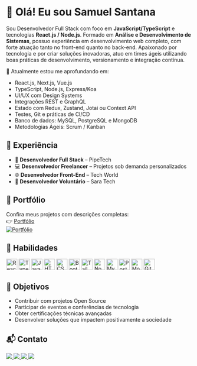 # 👋 Olá! Eu sou Samuel Santana

Sou Desenvolvedor Full Stack com foco em **JavaScript/TypeScript** e tecnologias **React.js / Node.js**. Formado em **Análise e Desenvolvimento de Sistemas**, possuo experiência em desenvolvimento web completo, com forte atuação tanto no front-end quanto no back-end. Apaixonado por tecnologia e por criar soluções inovadoras, atuo em times ágeis utilizando boas práticas de desenvolvimento, versionamento e integração contínua.

🎯 Atualmente estou me aprofundando em:
- React.js, Next.js, Vue.js
- TypeScript, Node.js, Express/Koa
- UI/UX com Design Systems
- Integrações REST e GraphQL
- Estado com Redux, Zustand, Jotai ou Context API
- Testes, Git e práticas de CI/CD
- Banco de dados: MySQL, PostgreSQL e MongoDB
- Metodologias Ágeis: Scrum / Kanban

## 💼 Experiência

- 🏢 **Desenvolvedor Full Stack** – PipeTech  
- 💻 **Desenvolvedor Freelancer** – Projetos sob demanda personalizados  
- 🌐 **Desenvolvedor Front-End** – Tech World  
- 🤝 **Desenvolvedor Voluntário** – Sara Tech  

## 🚀 Portfólio

Confira meus projetos com descrições completas:  
👉 [Portfólio](https://samuelsantana-dev.github.io/portifolio_react/)  
[![Portfólio](https://img.icons8.com/material-sharp/256/portfolio.png)](https://samuelsantana-dev.github.io/portifolio_react/)

## 🔧 Habilidades

<div style="display: inline_block">
  <img alt="React" height="30" src="https://cdn.jsdelivr.net/gh/devicons/devicon/icons/react/react-original.svg" />
  <img alt="TypeScript" height="30" src="https://cdn.jsdelivr.net/gh/devicons/devicon/icons/typescript/typescript-original.svg" />
  <img alt="JavaScript" height="30" src="https://cdn.jsdelivr.net/gh/devicons/devicon/icons/javascript/javascript-original.svg" />
  <img alt="HTML5" height="30" src="https://cdn.jsdelivr.net/gh/devicons/devicon/icons/html5/html5-original.svg" />
  <img alt="CSS3" height="30" src="https://cdn.jsdelivr.net/gh/devicons/devicon/icons/css3/css3-original.svg" />
  <img alt="Bootstrap" height="30" src="https://cdn.jsdelivr.net/gh/devicons/devicon/icons/bootstrap/bootstrap-original.svg" />
  <img alt="TailwindCSS" height="30" src="https://cdn.jsdelivr.net/gh/devicons/devicon/icons/tailwindcss/tailwindcss-plain.svg" />
  <img alt="Node.js" height="30" src="https://cdn.jsdelivr.net/gh/devicons/devicon/icons/nodejs/nodejs-original.svg" />
  <img alt="MySQL" height="30" src="https://cdn.jsdelivr.net/gh/devicons/devicon/icons/mysql/mysql-original.svg" />
  <img alt="PostgreSQL" height="30" src="https://cdn.jsdelivr.net/gh/devicons/devicon/icons/postgresql/postgresql-original.svg" />
  <img alt="MongoDB" height="30" src="https://cdn.jsdelivr.net/gh/devicons/devicon/icons/mongodb/mongodb-original.svg" />
  <img alt="Git" height="30" src="https://cdn.jsdelivr.net/gh/devicons/devicon/icons/git/git-original.svg" />
</div>

## 🎯 Objetivos

- Contribuir com projetos Open Source
- Participar de eventos e conferências de tecnologia
- Obter certificações técnicas avançadas
- Desenvolver soluções que impactem positivamente a sociedade

## 📬 Contato

<div>
  <a href="https://www.instagram.com/techworld.digital" target="_blank">
    <img src="https://img.shields.io/badge/-@techworld.digital-%23E4405F?style=for-the-badge&logo=instagram&logoColor=white">
  </a>
  <a href="https://www.instagram.com/samuelsantana.dev/" target="_blank">
    <img src="https://img.shields.io/badge/-@samuelsantana.dev-%23E4405F?style=for-the-badge&logo=instagram&logoColor=white">
  </a>
  <a href="mailto:samuelsantanadasilva8@gmail.com">
    <img src="https://img.shields.io/badge/-Gmail-%23333?style=for-the-badge&logo=gmail&logoColor=white">
  </a>
  <a href="https://www.linkedin.com/in/samuelsantana-dev/" target="_blank">
    <img src="https://img.shields.io/badge/-LinkedIn-%230077B5?style=for-the-badge&logo=linkedin&logoColor=white">
  </a>
</div>
